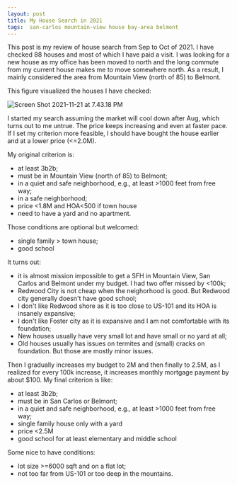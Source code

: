 ```yaml
---
layout: post
title: My House Search in 2021
tags:  san-carlos mountain-view house bay-area belmont
---
```


This post is my review of house search from Sep to Oct of 2021. I have checked 88 houses and most of which I have paid a visit. I was looking for a new house as my office has been moved to north and the long commute from my current house makes me to move somewhere north. As a result, I mainly considered the area from Mountain View (north of 85) to Belmont.

This figure visualized the houses I have checked:

![Screen Shot 2021-11-21 at 7.43.18 PM](https://raw.githubusercontent.com/zhangtemplar/zhangtemplar.github.io/master/uPic/2021_11_21_20_30_37_Screen%20Shot%202021-11-21%20at%207.43.18%20PM.png)

I started my search assuming the market will cool down after Aug, which turns out to me untrue. The price keeps increasing and even at faster pace. If I set my criterion more feasible, I should have bought the house earlier and at a lower price (<=2.0M).

My original criterion is:

- at least 3b2b;
- must be in Mountain View (north of 85) to Belmont;
- in a quiet and safe neighborhood, e.g., at least >1000 feet from free way;
- in a safe neighborhood;
- price <1.8M and HOA<500 if town house
- need to have a yard and no apartment.

Those conditions are optional but welcomed:

- single family > town house;
- good school

It turns out:

- it is almost mission impossible to get a SFH in Mountain View, San Carlos and Belmont under my budget. I had two offer missed by <100k;
- Redwood City is not cheap when the neighorhood is good. But Redwood city generally doesn't have good school;
- I don't like Redwood shore as it is too close to US-101 and its HOA is insanely expansive;
- I don't like Foster city as it is expansive and I am not comfortable with its foundation;
- New houses usually have very small lot and have small or no yard at all;
- Old houses usually has issues on termites and (small) cracks on foundation. But those are mostly minor issues.

Then I gradually increases my budget to 2M and then finally to 2.5M, as I realized for every 100k increase, it increases monthly mortgage payment by about $100. My final criterion is like:

- at least 3b2b;
- must be in San Carlos or Belmont;
- in a quiet and safe neighborhood, e.g., at least >1000 feet from free way;
- single family house only with a yard
- price <2.5M
- good school for at least elementary and middle school

Some nice to have conditions:

- lot size >=6000 sqft and on a flat lot;
- not too far from US-101 or too deep in the mountains.



